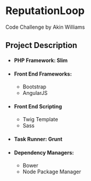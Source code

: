 # ReputationLoop
Code Challenge by Akin Williams
## Project Description
- #### PHP Framework: Slim
- #### Front End Frameworks:
    - Bootstrap
    - AngularJS
- #### Front End Scripting
    - Twig Template
    - Sass
- #### Task Runner: Grunt
- #### Dependency Managers: 
    - Bower
    - Node Package Manager
